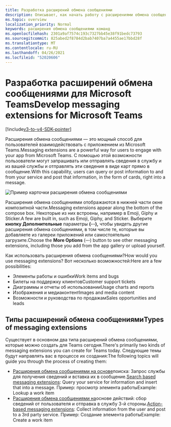```yaml
---
title: Разработка расширений обмена сообщениями
description: Описывает, как начать работу с расширениями обмена сообщениями в Microsoft Teams
ms.topic: overview
localization_priority: Normal
keywords: расширения обмена сообщениями команд
ms.openlocfilehash: 2301a9af7574c193c7327bb45e38f91bedc73793
ms.sourcegitcommit: 825abed2f8784d2bab7407ba7a4455ae17bbd28f
ms.translationtype: MT
ms.contentlocale: ru-RU
ms.lasthandoff: 04/26/2021
ms.locfileid: "52020606"
---
```

# <a name="develop-messaging-extensions-for-microsoft-teams"></a><span data-ttu-id="a8fe4-104">Разработка расширений обмена сообщениями для Microsoft Teams</span><span class="sxs-lookup"><span data-stu-id="a8fe4-104">Develop messaging extensions for Microsoft Teams</span></span>

[!include[v3-to-v4-SDK-pointer](~/includes/v3-to-v4-pointer-me.md)]

<span data-ttu-id="a8fe4-105">Расширения обмена сообщениями — это мощный способ для пользователей взаимодействовать с приложением из Microsoft Teams.</span><span class="sxs-lookup"><span data-stu-id="a8fe4-105">Messaging extensions are a powerful way for users to engage with your app from Microsoft Teams.</span></span> <span data-ttu-id="a8fe4-106">С помощью этой возможности пользователи могут запрашивать или отправлять сведения в службу и из вашей службы и отправлять эти сведения в виде карт прямо в сообщение.</span><span class="sxs-lookup"><span data-stu-id="a8fe4-106">With this capability, users can query or post information to and from your service and post that information, in the form of cards, right into a message.</span></span>

![Пример карточки расширения обмена сообщениями](~/assets/images/compose-extensions/ceexample.png)

<span data-ttu-id="a8fe4-108">Расширения обмена сообщениями отображаются в нижней части окне композитной части.</span><span class="sxs-lookup"><span data-stu-id="a8fe4-108">Messaging extensions appear along the bottom of the compose box.</span></span> <span data-ttu-id="a8fe4-109">Некоторые из них встроены, например в Emoji, Giphy и Sticker.</span><span class="sxs-lookup"><span data-stu-id="a8fe4-109">A few are built in, such as Emoji, Giphy, and Sticker.</span></span> <span data-ttu-id="a8fe4-110">Выберите **кнопку Дополнительные** параметры **(&#8943;),** чтобы увидеть другие расширения обмена сообщениями, в том числе те, которые вы добавляете из галереи приложений или самостоятельно загрузите.</span><span class="sxs-lookup"><span data-stu-id="a8fe4-110">Choose the **More Options** (**&#8943;**) button to see other messaging extensions, including those you add from the app gallery or upload yourself.</span></span>

<span data-ttu-id="a8fe4-111">Как использовать расширения обмена сообщениями?</span><span class="sxs-lookup"><span data-stu-id="a8fe4-111">How would you use messaging extensions?</span></span> <span data-ttu-id="a8fe4-112">Вот несколько возможностей:</span><span class="sxs-lookup"><span data-stu-id="a8fe4-112">Here are a few possibilities:</span></span>

* <span data-ttu-id="a8fe4-113">Элементы работы и ошибки</span><span class="sxs-lookup"><span data-stu-id="a8fe4-113">Work items and bugs</span></span>
* <span data-ttu-id="a8fe4-114">Билеты на поддержку клиентов</span><span class="sxs-lookup"><span data-stu-id="a8fe4-114">Customer support tickets</span></span>
* <span data-ttu-id="a8fe4-115">Диаграммы и отчеты об использовании</span><span class="sxs-lookup"><span data-stu-id="a8fe4-115">Usage charts and reports</span></span>
* <span data-ttu-id="a8fe4-116">Изображения и медиаконтент</span><span class="sxs-lookup"><span data-stu-id="a8fe4-116">Images and media content</span></span>
* <span data-ttu-id="a8fe4-117">Возможности и руководства по продажам</span><span class="sxs-lookup"><span data-stu-id="a8fe4-117">Sales opportunities and leads</span></span>

## <a name="types-of-messaging-extensions"></a><span data-ttu-id="a8fe4-118">Типы расширений обмена сообщениями</span><span class="sxs-lookup"><span data-stu-id="a8fe4-118">Types of messaging extensions</span></span>

<span data-ttu-id="a8fe4-119">Существует в основном два типа расширений обмена сообщениями, которые можно создать для Teams сегодня.</span><span class="sxs-lookup"><span data-stu-id="a8fe4-119">There's primarily two kinds of messaging extensions you can create for Teams today.</span></span> <span data-ttu-id="a8fe4-120">Следующие темы будут направлять вас в процессе их создания:</span><span class="sxs-lookup"><span data-stu-id="a8fe4-120">The following topics will guide you through the process of creating them:</span></span>

* <span data-ttu-id="a8fe4-121">[Расширения обмена сообщениями на основе](~/resources/messaging-extension-v3/search-extensions.md)поиска: Запрос службы для получения сведений и вставка их в сообщение.</span><span class="sxs-lookup"><span data-stu-id="a8fe4-121">[Search based messaging extensions](~/resources/messaging-extension-v3/search-extensions.md): Query your service for information and insert that into a message.</span></span> <span data-ttu-id="a8fe4-122">Пример: просмотр элемента работы</span><span class="sxs-lookup"><span data-stu-id="a8fe4-122">Example: Lookup a work item</span></span>
* <span data-ttu-id="a8fe4-123">[Расширения обмена сообщениями на](~/resources/messaging-extension-v3/create-extensions.md)основе действий: сбор сведений от пользователя и отправка в службу 3-й стороны.</span><span class="sxs-lookup"><span data-stu-id="a8fe4-123">[Action-based messaging extensions](~/resources/messaging-extension-v3/create-extensions.md): Collect information from the user and post to a 3rd party service.</span></span> <span data-ttu-id="a8fe4-124">Пример: Создание элемента работы</span><span class="sxs-lookup"><span data-stu-id="a8fe4-124">Example: Create a work item</span></span>

